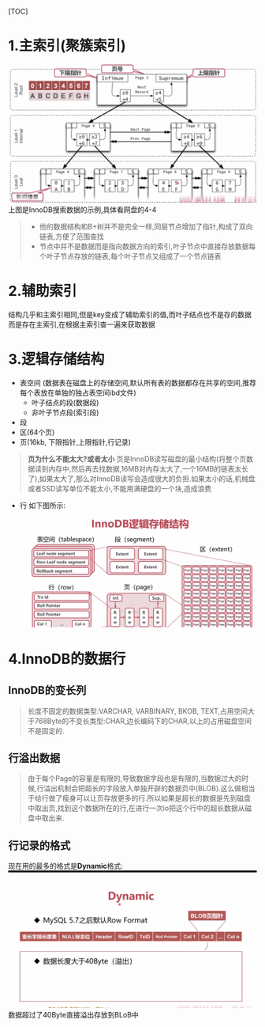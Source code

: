 [TOC]
# 1.主索引(聚簇索引)
![](https://raw.githubusercontent.com/Haiyang-coder/ImageRepository/main/jib.png)
上图是InnoDB搜索数据的示例,具体看网盘的4-4
>- 他的数据结构和B+树并不是完全一样,同层节点增加了指针,构成了双向链表,方便了范围查找
>- 节点中并不是数据而是指向数据方向的索引,叶子节点中直接存放数据每个叶子节点存放的链表,每个叶子节点又组成了一个节点链表

# 2.辅助索引
结构几乎和主索引相同,但是key变成了辅助索引的值,而叶子结点也不是存的数据而是存在主索引,在根据主索引查一遍来获取数据

# 3.逻辑存储结构
- 表空间 (数据表在磁盘上的存储空间,默认所有表的数据都存在共享的空间,推荐每个表放在单独的独占表空间ibd文件)
  - 叶子结点的段(数据段)
  - 非叶子节点段(索引段)
- 段
- 区(64个页)
- 页(16kb, 下限指针,上限指针,行记录)
> **页为什么不能太大?或者太小**
> 页是InnoDB读写磁盘的最小结构(将整个页数据读到内存中,然后再去找数据,16MB对内存太大了,一个16MB的链表太长了),如果太大了,那么对InnoDB读写会造成很大的负担.如果太小的话,机械盘或者SSD读写单位不能太小,不能用满硬盘的一个块,造成浪费
- 行
如下图所示:
![](https://raw.githubusercontent.com/Haiyang-coder/ImageRepository/main/dad.png)

# 4.InnoDB的数据行
## InnoDB的变长列
>长度不固定的数据类型:VARCHAR, VARBINARY, BKOB, TEXT,占用空间大于768Byte的不变长类型:CHAR,边长编码下的CHAR,以上的占用磁盘空间不是固定的.
## 行溢出数据
>由于每个Page的容量是有限的,导致数据字段也是有限的,当数据过大的时候,行溢出机制会把超长的字段放入单独开辟的数据页中(BLOB).这么做相当于给行做了瘦身可以让页存放更多的行.所以如果是超长的数据是先到磁盘中取出页,找到这个数据所在的行,在进行一次io把这个行中的超长数据从磁盘中取出来.

## 行记录的格式
 现在用的最多的格式是**Dynamic**格式:
 ![](https://raw.githubusercontent.com/Haiyang-coder/ImageRepository/main/sdaf.png)
 数据超过了40Byte直接溢出存放到BLoB中